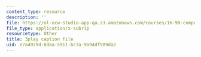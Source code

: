 ```yaml
---
content_type: resource
description: ''
file: https://ol-ocw-studio-app-qa.s3.amazonaws.com/courses/16-90-computational-methods-in-aerospace-engineering-spring-2014/e7a4979d8daa5911bc3a9a94df989da2_Yyb7I-n6rZI.vtt
file_type: application/x-subrip
resourcetype: Other
title: 3play caption file
uid: e7a4979d-8daa-5911-bc3a-9a94df989da2
---
```

